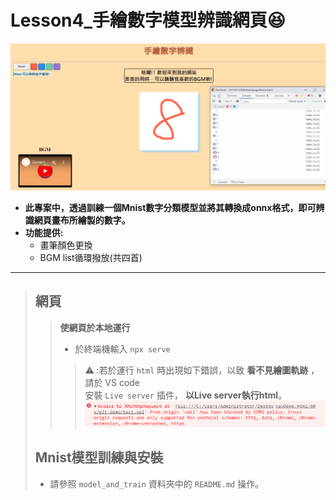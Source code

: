 # Lesson4_手繪數字模型辨識網頁:satisfied:
![image](https://github.com/PTwu06/lesson4/blob/master/homepage%E6%88%AA%E5%9C%96small.png)
* __此專案中，透過訓練一個Mnist數字分類模型並將其轉換成onnx格式，即可辨識網頁畫布所繪製的數字。__
* __功能提供:__
  * 畫筆顏色更換
  * BGM list循環撥放(共四首)
---
>## 網頁
>>__使網頁於本地運行__
>>* 於終端機輸入 `npx serve`
>>>:warning: :若於運行 `html` 時出現如下錯誤，以致 __看不見繪圖軌跡__ ，請於 VS code   
安裝 `Live server` 插件， __以Live server執行html__。
![image](https://github.com/PTwu06/lesson4/blob/master/html_warning.png)
>## Mnist模型訓練與安裝
>* 請參照 `model_and_train` 資料夾中的 `README.md` 操作。
